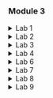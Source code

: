 ### Module 3

<details>
  <summary>Lab 1</summary>

  ```console
  nmap -sn -PR 10.10.10.3-254
  nmap -sn -PU 10.10.10.3-254
  nmap -sn -PE 10.10.10.3-254
  nmap -sn -PP 10.10.10.3-254
  nmap -sn -PM 10.10.10.3-254
  nmap -sn -PS 10.10.10.3-254
  nmap -sn -PA 10.10.10.3-254
  nmap -sn -PO 10.10.10.3-254
  ``` 
</details>

<details>
  <summary>Lab 2</summary>

  ```console
  nmap -sT -v 10.10.1.22
  nmap -sS -v 10.10.1.22
  nmap -sX -v 10.10.1.22
  nmap -sM -v 10.10.1.22
  nmap -sA -v 10.10.1.22
  nmap -sU -v 10.10.1.22
  nmap -sN -T4 -A -v 10.10.1.9
  nmap -sl -v
  nmap -sY -v
  nmap -sZ -v
  nmap -sV
  nmap -A (-O -sV -sC --traceroute)
  ```
</details>

<details>
  <summary>Lab 3</summary>

  ```console
  nmap -A 10.10.1.22
  nmap -O 10.10.1.22
  nmap --script smb-os-discovery.nse 10.10.1.22
  ```
</details>

<details>
  <summary>Lab 4</summary>

  ```console
  Task 1 windows
  ping www.certifiedhacker.com
  ping www.certifiedhacker.com -f -l 1500
  ping www.certifiedhacker.com -f -l 1300
  ping www.certifiedhacker.com -f -l 1473
  ping www.certifiedhacker.com -f -l 1472
  ping www.certifiedhacker.com -i 3
  ping www.certifiedhacker.com -i 2 -n 1
  ping www.certifiedhacker.com -i 3 -n 1
  ping www.certifiedhacker.com -i 4 -n 1
  ```
  ```console
  Task 2 Parrot
  cd Photon
  python3 photon.py -h
  python3 photon.py -u http://www.certifiedhacker.com

  python3 photon.py -u http://www.certifiedhacker.com -l 3 -t 200 --wayback
  ```
  ![Double-click external.txt]()
  ```console
  Task 3
  [Central Ops](https://centralops.net/co/)
  ```
  ```console
  Task 6 Parrot
  cd GRecon
  python3 grecon.py
  certifiedhacker.com
  ```
  ```console
  Task 7 Parrot
  cewl -d 2 -m 5 www.certifiedhacker.com
  cewl -w wordlist.txt -d 2 -m 5 www.certifiedhacker.com
  pluma wordlist.txt
  cewl --help
  ```
</details>

<details>
  <summary>Lab 6</summary>

  ```console
  [Whois Lookup](https://whois.domaintools.com)
  ```
</details>

<details>
  <summary>Lab 7</summary>

  ```console
  Task 1 windows
  nslookup
  set type=a
  www.certifiedhacker.com
  set type=cname
  certifiedhacker.com
  set type=a
  ns1.bluehost.com
  [nslookup](https://www.kloth.net/services/nslookup.php)
  ```
  ```console
  Task 2 Perrot
  [you get signal](https://www.yougetsignal.com)
  cd dnsrecon
  chmod +x ./dsnrecon.py
  ./dnsrecon.py -r 162.241.216.0-162.241.216.255
  ```
  ```console
  Task 3
  [SecurityTrails](https://securitytrails.com)
  ```
</details>

<details>
  <summary>Lab 8</summary>

  ```console
  Task 1
  [arin](https://www.arin.net/about/welcome/region)
  ```
  ```console
  Task 2 windows
  tracert www.certifiedhacker.com
  tracert /?
  tracert -h 5 www.certifiedhacker.com

  Perrot
  traceroute www.certifiedhacker.com
  ```
</details>

<details>
  <summary>Lab 9</summary>

  ```console
  Task 1 Perrot
  cd
  recon-ng
  help
  marketplace install all
  modules search
  workspaces
  workspaces create CEH
  workspaces list
  db insert domains
  show domains
  modules load brute
  modules load recon/domains-hosts/brute_hosts
  run

  back
  modules load recon/domains-hosts/bing_domain_web
  run

  modules load reverse_resolve
  modules load recon/hosts-hosts/reverse_resolve
  run
  show hosts
  back

  modules load reporting/html
  options set FILENAME /home/attacker/Desktop/results.html
  options set CREATOR Jason
  options set CUSTOMER Certifiedhacker Networks
  run
  打開桌面results.html

  cd
  recon-ng
  workspaces create reconnaissance
  modules load recon/domains-contacts/whois_pocs
  options set SOURCE facebook.com
  run
  back
  modules load recon/profiles-profiles/namechk
  options set SOURCE MarkZuckerberg
  run
  back
  modules load reporting/html
  options set FILENAME /home/attacker/Desktop/Reconnaissance.html
  options set CREATOR Jason
  options set CUSTOMER Mark Zuckerberg
  run
  打開桌面Reconnaissance.html

  cd
  recon-ng
  modules load recon/domains-hosts/hackertarget
  options set SOURCE certifiedhacker.com
  run
  ```
</details>
